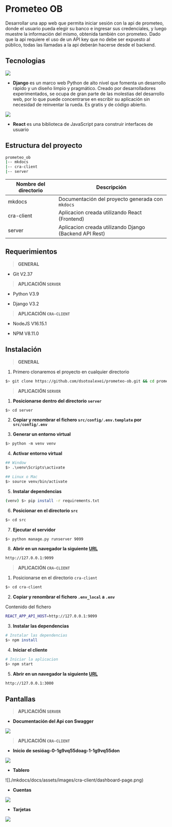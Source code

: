 # Prometeo OB

Desarrollar una app web que permita iniciar sesión con la api de prometeo, donde el usuario pueda elegir su banco e ingresar sus credenciales, y luego muestre la información del mismo, obtenida también con prometeo.
Dado que la api requiere el uso de un API key que no debe ser expuesto al público, todas las llamadas a la api deberán hacerse desde el backend.

## Tecnologias

![](./mkdocs/docs/assets/images/tech/django-logo.jpg)

- **Django** es un marco web Python de alto nivel que fomenta un desarrollo rápido y un diseño limpio y pragmático. Creado por desarrolladores experimentados, se ocupa de gran parte de las molestias del desarrollo web, por lo que puede concentrarse en escribir su aplicación sin necesidad de reinventar la rueda. Es gratis y de código abierto.

![](./mkdocs/docs/assets/images/tech/react-logo.png)

- **React** es una biblioteca de JavaScript para construir interfaces de usuario

## Estructura del proyecto

```bash
prometeo_ob
|-- mkdocs
|-- cra-client
|-- server
```

| Nombre del directorio | Descripción                                            |
| --------------------- | ------------------------------------------------------ |
| mkdocs                | Documentación del proyecto generada con `mkdocs`       |
| cra-client            | Aplicacion creada utilizando React (Frontend)          |
| server                | Aplicacion creada utilizando Django (Backend API Rest) |

## Requerimientos

> **GENERAL**

- Git V2.37

> **APLICACIÓN `SERVER`**

- Python V3.9

- Django V3.2

> **APLICACIÓN `CRA-CLIENT`**

- NodeJS V16.15.1

- NPM V8.11.0

## Instalación

> **GENERAL**

1. Primero clonaremos el proyecto en cualquier directorio

```bash
$> git clone https://github.com/dsotoalexei/prometeo-ob.git && cd prometeo-ob
```

> **APLICACIÓN `SERVER`**

1. **Posicionarse dentro del directorio `server`**

```bash
$> cd server
```

2. **Copiar y renombrar el fichero `src/config/.env.template` por `src/config/.env`**

3. **Generar un entorno virtual**

```bash
$> python -m venv venv
```

4. **Activar entorno virtual**

```bash
## Window
$> .\venv\Scripts\activate

## Linux o Mac
$> source venv/bin/activate
```

5. **Instalar dependencias**

```bash
(venv) $> pip install -r requirements.txt
```

6. **Posicionar en el directorio `src`**

```bash
$> cd src
```

7. **Ejecutar el servidor**

```bash
$> python manage.py runserver 9099
```

8. **Abrir en un navegador la siguiente [URL](http://127.0.0.1:9099)**

```bash
http://127.0.0.1:9099
```

> **APLICACIÓN `CRA-CLIENT`**

1. Posicionarse en el directorio `cra-client`

```bash
$> cd cra-client 
```

2. **Copiar y renombrar el fichero `.env_local` a `.env`**

Contenido del fichero

```bash
REACT_APP_API_HOST=http://127.0.0.1:9099
```

3. **Instalar las dependencias**

```bash
# Instalar las dependencias
$> npm install
```

4. **Iniciar el cliente**

```bash
# Iniciar la aplicacion
$> npm start
```

5. **Abrir en un navegador la siguiente [URL](http://127.0.0.1:3000)**

```bash
http://127.0.0.1:3000
```

## Pantallas

> **APLICACIÓN `SERVER`**

- **Documentación del Api con Swagger**

![](./mkdocs/docs/assets/images/server/swagger.png)

> **APLICACIÓN `CRA-CLIENT`**

- **Inicio de sesióag-0-1g9vq55doag-1-1g9vq55don**

![](./mkdocs/docs/assets/images/cra-client/login-page.png)

- **Tablero**

![]./mkdocs/docs/assets/images/cra-client/dashboard-page.png)

- **Cuentas**

![](./mkdocs/docs/assets/images/cra-client/account-page.png)

- **Tarjetas**

![](./mkdocs/docs/assets/images/cra-client/card-page.png)
